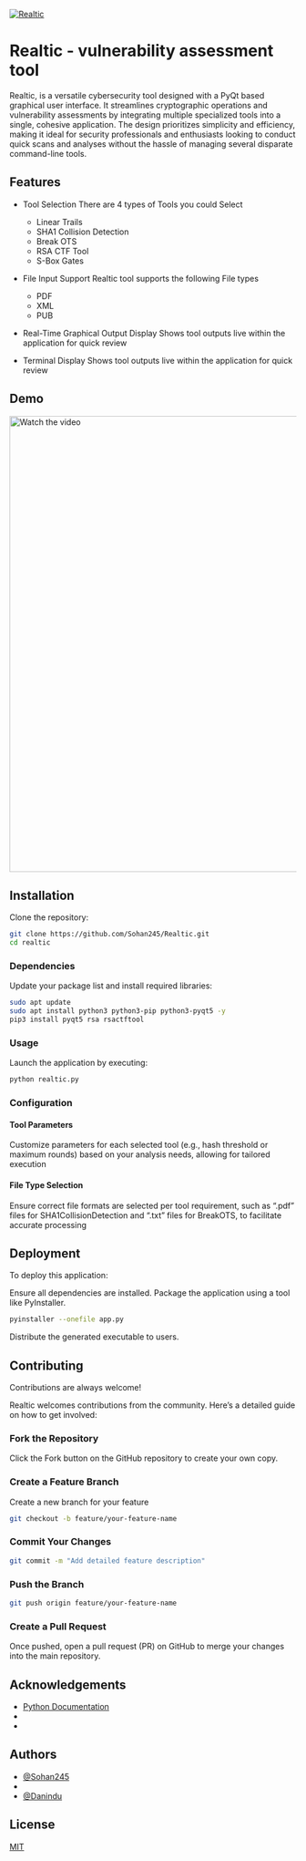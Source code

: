 
[![Realtic](https://img.shields.io/badge/twitter-1DA1F2?style=for-the-badge&logo=twitter&logoColor=white)](https://github.com/Sohan245/Realtic)

# Realtic - vulnerability assessment tool

Realtic, is a versatile cybersecurity tool designed with a PyQt based graphical user interface. It streamlines cryptographic operations and vulnerability assessments by integrating multiple specialized tools into a single, cohesive application. The design prioritizes simplicity and efficiency, making it ideal for security professionals and enthusiasts looking to conduct quick scans and analyses without the hassle of managing several disparate command-line tools.


## Features

- Tool Selection 
    There are 4 types of Tools you could Select
     - Linear Trails
    -   SHA1 Collision Detection
    - Break OTS
    - RSA CTF Tool
    - S-Box Gates


- File Input Support
    Realtic tool supports the following File types
    - PDF
    - XML
    - PUB
    

- Real-Time Graphical Output Display
    Shows tool outputs live within the application for quick review

- Terminal Display
    Shows tool outputs live within the application for quick review


## Demo

<a href="https://drive.google.com/file/d/1DZ_Gc6PCG-RoFeZj3NeeNwJ4Y7q-gR2t/view?usp=sharing">
  <img src="https://drive.google.com/thumbnail?id=1DZ_Gc6PCG-RoFeZj3NeeNwJ4Y7q-gR2t" alt="Watch the video" width="800">
</a>

## Installation

Clone the repository:

```bash
git clone https://github.com/Sohan245/Realtic.git
cd realtic
```

### Dependencies

Update your package list and install required libraries:

```bash
sudo apt update
sudo apt install python3 python3-pip python3-pyqt5 -y
pip3 install pyqt5 rsa rsactftool
```

### Usage

Launch the application by executing:

```bash
python realtic.py
```

### Configuration

#### Tool Parameters

Customize parameters for each selected tool (e.g., hash threshold or maximum
rounds) based on your analysis needs, allowing for tailored execution

#### File Type Selection

Ensure correct file formats are selected per tool requirement, such as “.pdf” files for
SHA1CollisionDetection and “.txt” files for BreakOTS, to facilitate accurate
processing





## Deployment

To deploy this application:

Ensure all dependencies are installed.
Package the application using a tool like PyInstaller.
```bash
pyinstaller --onefile app.py
```
Distribute the generated executable to users.




## Contributing

Contributions are always welcome!

Realtic welcomes contributions from the community. Here’s a detailed guide on how to get involved:

### Fork the Repository

Click the Fork button on the GitHub repository to create your own copy.

### Create a Feature Branch

Create a new branch for your feature

```bash
git checkout -b feature/your-feature-name
```
### Commit Your Changes

```bash
git commit -m "Add detailed feature description"
```

### Push the Branch

```bash
git push origin feature/your-feature-name
```

### Create a Pull Request
Once pushed, open a pull request (PR) on GitHub to merge your changes into the main repository.


## Acknowledgements

 - [Python Documentation](https://awesomeopensource.com/project/elangosundar/awesome-README-templates)
 - [](https://github.com/matiassingers/awesome-readme)
 - [](https://bulldogjob.com/news/449-how-to-write-a-good-readme-for-your-github-project)


## Authors

- [@Sohan245](https://github.com/Sohan245/)
- 
- [@Danindu](https://github.com/danindu)

## License

[MIT](https://choosealicense.com/licenses/mit/)

